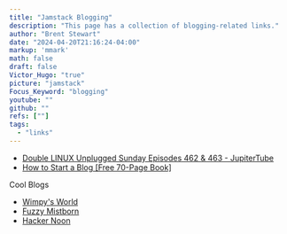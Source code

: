 ```yaml
---
title: "Jamstack Blogging"
description: "This page has a collection of blogging-related links."
author: "Brent Stewart"
date: "2024-04-20T21:16:24-04:00"
markup: 'mmark'
math: false
draft: false
Victor_Hugo: "true"
picture: "jamstack"
Focus_Keyword: "blogging"
youtube: ""
github: ""
refs: [""]
tags:
  - "links"
---
```

* [Double LINUX Unplugged Sunday Episodes 462 &amp; 463 - JupiterTube](https://jupiter.tube/w/g1RAbaa252rHqdJfPokM2w)
* [How to Start a Blog [Free 70-Page Book]](https://www.freecodecamp.org/news/how-to-start-a-blog-book/)


Cool Blogs
* [Wimpy&#39;s World](https://wimpysworld.com/)
* [Fuzzy Mistborn](https://blog.fuzzymistborn.com/)
* [Hacker Noon](https://hackernoon.com/)